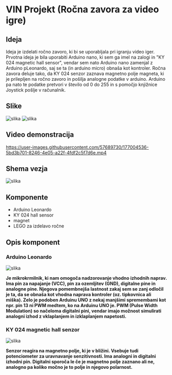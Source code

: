 # VIN Projekt (Ročna zavora za video igre)
 
## Ideja

Ideja je izdelati ročno zavoro, ki bi se uporabljala pri igranju video iger. Prvotna ideja je bila uporabiti Arduino nano, ki sem ga imel na zalogi in "KY 024 magnetic hall sensor", vendar sem nato Arduino nano zamenjal z Arduino pLeonardo, saj se ta (in arduino micro) obnaša kot kontroler. Ročna zavora deluje tako, da KY 024 senzor zaznava magnetno polje magneta, ki je prilepljen na ročno zavoro in pošilja analogne podatke v arduino. Arduino pa nato te podatke pretvori v število od 0 do 255 in s pomočjo knjižnice Joystick pošlje v računalnik.

## Slike

![slika](https://user-images.githubusercontent.com/57689730/177004583-6dbb1cf1-87c6-465c-a4f9-cc3cd545ec72.png)
![slika](https://user-images.githubusercontent.com/57689730/177004597-8ea6dad7-d5a2-4698-a3fb-26a0623654e3.png)

## Video demonstracija

https://user-images.githubusercontent.com/57689730/177004536-5bd3b701-8246-4e05-a22f-4fdf2c5f7d6e.mp4


## Shema vezja

![slika](https://user-images.githubusercontent.com/57689730/177056433-dabffcd0-64c6-4fd2-ab3d-77d918ccdd77.png)

## Komponente

- Arduino Leonardo
- KY 024 hall sensor
- magnet
- LEGO za izdelavo ročne

## Opis komponent

### Arduino Leonardo

![slika](https://user-images.githubusercontent.com/57689730/177056451-1042d554-bf54-4bc3-b044-b4fc839e623b.png)

**Je mikrokrmilnik, ki nam omogoča nadzorovanje vhodno izhodnih naprav. Ima pin za napajanje (VCC), pin za ozemljitev (GND), digitalne pine in analogne pine. Njegova pomembnejša lastnost zakaj sem se zanj odločil je ta, da se obnaša kot vhodna naprava kontroler (oz. tipkovnica ali miška). Zelo je podoben Arduinu UNO z nekaj manjšimi spremembami kot npr. pin 13 ni PWM medtem, ko na Arduinu UNO je. PWM (Pulse Width Modulation) so načeloma digitalni pini, vendar imajo možnost simulirati analogni izhod z vklaplanjem in izklaplanjem napetosti.**

### KY 024 magnetic hall senzor

![slika](https://user-images.githubusercontent.com/57689730/177004134-f98efff2-c650-4b80-b732-0b6d090e7054.png)

**Senzor reagira na magnetno polje, ki je v bližini. Vsebuje tudi potenciometer za uravnavanje senzitivnosti. Ima analogni in digitalni izhodni pin. Digitalni sporoča le če je magnetno polje zaznano ali ne, analogno pa koliko močno je to polje in njegovo polarnost.**
